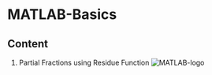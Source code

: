 # MATLAB-Basics

## **Content**

1. Partial Fractions using Residue Function
![MATLAB-logo](https://user-images.githubusercontent.com/74449277/134869520-a5a78e47-2743-4308-9b64-d8dfed540130.png)

